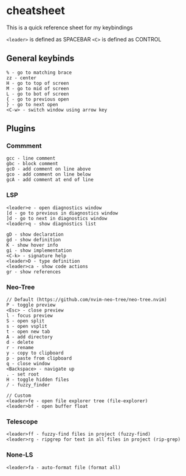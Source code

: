 # cheatsheet
This is a quick reference sheet for my keybindings

`<leader>` is defined as SPACEBAR
`<C>` is defined as CONTROL

## General keybinds
```
% - go to matching brace
zz - center
H - go to top of screen
M - go to mid of screen
L - go to bot of screen
{ - go to previous open
} - go to next open
<C-w> - switch window using arrow key
```

## Plugins
### Commment
```
gcc - line comment
gbc - block comment
gcO - add comment on line above
gco - add comment on line below
gcA - add comment at end of line
```

### LSP
```
<leader>e - open diagnostics window
[d - go to previous in diagnostics window
]d - go to next in diagnostics window
<leader>q - show diagnostics list

gD - show declaration
gd - show definition
K - show hover info
gi - show implementation
<C-k> - signature help
<leader>D - type definition
<leader>ca - show code actions
gr - show references
```

### Neo-Tree
```
// Default (https://github.com/nvim-neo-tree/neo-tree.nvim)
P - toggle preview
<Esc> - close preview
l - focus preview
S - open split
s - open vsplit
t - open new tab
A - add directory
d - delete
r - rename
y - copy to clipboard
p - paste from clipboard
q - close window
<Backspace> - navigate up
. - set root
H - toggle hidden files
/ - fuzzy_finder

// Custom
<leader>fe - open file explorer tree (file-explorer)
<leader>bf - open buffer float
```

### Telescope
```
<leader>ff - fuzzy-find files in project (fuzzy-find)
<leader>rg - ripgrep for text in all files in project (rip-grep)
```

### None-LS
```
<leader>fa - auto-format file (format all)
```
